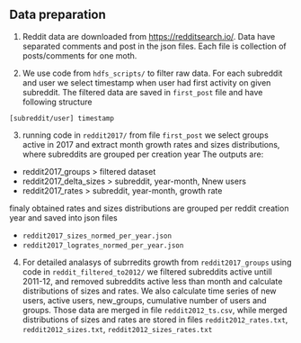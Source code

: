 ## Data preparation

1) Reddit data are downloaded from https://redditsearch.io/. Data have separated comments and post in the json files. Each file is collection of posts/comments for one moth. 

2) We use code from `hdfs_scripts/` to filter raw data. For each subreddit and user we select timestamp when user had first activity on given subreddit. The filtered data are saved in `first_post` file and have following structure

```
[subreddit/user] timestamp
```

3) running code in `reddit2017/` from file `first_post` we select groups active in 2017 and extract month growth rates and sizes distributions, where subreddits are grouped per creation year
The outputs are:
- reddit2017_groups > filtered dataset  
- reddit2017_delta_sizes > subreddit, year-month, Nnew users
- reddit2017_rates > subreddit, year-month, growth rate

finaly obtained rates and sizes distributions are grouped per reddit creation year and saved into json files
  
  - `reddit2017_sizes_normed_per_year.json`
  - `reddit2017_logrates_normed_per_year.json`
   
4) For detailed analasys of subrredits growth from `reddit2017_groups` using code in `reddit_filtered_to2012/` we filtered subreddits active untill 2011-12, and removed subreddits active less than month and calculate distributions of sizes and rates. We also calculate time series of new users, active users, new_groups, cumulative number of users and groups. Those data are merged in file `reddit2012_ts.csv`, while merged distributions of sizes and rates are stored in files `reddit2012_rates.txt`, `reddit2012_sizes.txt`, `reddit2012_sizes_rates.txt`

